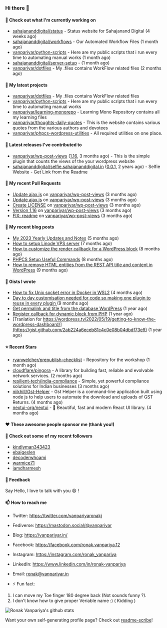 ### Hi there 👋

#### 👷 Check out what I'm currently working on

- [sahajananddigital/status](https://github.com/sahajananddigital/status) - Status website for Sahajanand Digital (4 weeks ago)
- [sahajananddigital/workflows](https://github.com/sahajananddigital/workflows) - Our Automated Workflow Files (1 month ago)
- [vanpariyar/python-scripts](https://github.com/vanpariyar/python-scripts) - Here are my public scripts that i run every time to automating manual works (1 month ago)
- [sahajananddigital/server-setup](https://github.com/sahajananddigital/server-setup) -  (1 month ago)
- [vanpariyar/dotfiles](https://github.com/vanpariyar/dotfiles) - My .files contains WorkFlow related files (2 months ago)

#### 🌱 My latest projects

- [vanpariyar/dotfiles](https://github.com/vanpariyar/dotfiles) - My .files contains WorkFlow related files
- [vanpariyar/python-scripts](https://github.com/vanpariyar/python-scripts) - Here are my public scripts that i run every time to automating manual works
- [vanpariyar/learning-monorepo](https://github.com/vanpariyar/learning-monorepo) - Learning Mono Repository contains all my learning files
- [vanpariyar/thoughts-daily-quotes](https://github.com/vanpariyar/thoughts-daily-quotes) - This is the website contains various quotes from the various authors and devotees
- [vanpariyar/phpcs-wordpress-utilities](https://github.com/vanpariyar/phpcs-wordpress-utilities) - All required utilities on one place.

#### 🔭 Latest releases I've contributed to

- [vanpariyar/wp-post-views](https://github.com/vanpariyar/wp-post-views) ([1.16](https://github.com/vanpariyar/wp-post-views/releases/tag/1.16), 3 months ago) - This is the simple plugin that counts the views of the your wordpress website
- [sahajananddigital/selfie.sahajananddigital.in](https://github.com/sahajananddigital/selfie.sahajananddigital.in) ([0.0.1](https://github.com/sahajananddigital/selfie.sahajananddigital.in/releases/tag/0.0.1), 2 years ago) - Selfie Website - Get Link from the Readme

#### 🔨 My recent Pull Requests

- [Update ajax.js](https://github.com/vanpariyar/wp-post-views/pull/36) on [vanpariyar/wp-post-views](https://github.com/vanpariyar/wp-post-views) (3 months ago)
- [Update ajax.js](https://github.com/vanpariyar/wp-post-views/pull/35) on [vanpariyar/wp-post-views](https://github.com/vanpariyar/wp-post-views) (3 months ago)
- [Create LICENSE](https://github.com/vanpariyar/wp-post-views/pull/34) on [vanpariyar/wp-post-views](https://github.com/vanpariyar/wp-post-views) (3 months ago)
- [Version 1.16](https://github.com/vanpariyar/wp-post-views/pull/32) on [vanpariyar/wp-post-views](https://github.com/vanpariyar/wp-post-views) (3 months ago)
- [FIX: readme](https://github.com/vanpariyar/wp-post-views/pull/31) on [vanpariyar/wp-post-views](https://github.com/vanpariyar/wp-post-views) (3 months ago)

#### 📜 My recent blog posts

- [My 2023 Yearly Updates and Notes](https://vanpariyar.in/blog/my-2023-yearly-updates-and-notes/) (5 months ago)
- [How to setup Linode VPS server](https://vanpariyar.in/blog/how-to-setup-linode-vps-server/) (7 months ago)
- [How to customize the render callback for a WordPress block](https://vanpariyar.in/blog/how-to-customize-the-render-callback-for-a-wordpress-block/) (8 months ago)
- [PHPCS Setup Useful Commands](https://vanpariyar.in/blog/phpcs-setup-useful-commands/) (8 months ago)
- [How to remove HTML entities from the REST API title and content in WordPress](https://vanpariyar.in/blog/how-to-remove-html-entities-from-the-rest-api-title-and-content-in-wordpress/) (9 months ago)

#### 📓 Gists I wrote

- [How to fix Unix socket error in Docker in WSL2](https://gist.github.com/c3e90157b6aec1f19ae9462941412672) (4 months ago)
- [Day to day customisation needed for code so making one plugin to reuse in every plugin ](https://gist.github.com/95880b458a6110bb9f4d8c588cb4f119) (9 months ago)
- [Get permalink and title from the database WordPress](https://gist.github.com/d955fc9b1678f61b5839d306fa0ab55a) (1 year ago)
- [Register callback for dynamic block from PHP](https://gist.github.com/c31889716cefaa9dec24a40e0beb086f) (1 year ago)
- [Tranlation for https://wordpress.tv/2022/05/19/getting-to-know-the-wordpress-dashboard/](https://gist.github.com/2ab224a6eceb81c4c0e08b04dbdf73e9) (1 year ago)

#### ⭐ Recent Stars

- [ryanwelcher/prepublish-checklist](https://github.com/ryanwelcher/prepublish-checklist) - Repository for the workshop (1 month ago)
- [cloudflare/pingora](https://github.com/cloudflare/pingora) - A library for building fast, reliable and evolvable network services. (2 months ago)
- [resilient-tech/india-compliance](https://github.com/resilient-tech/india-compliance) - Simple, yet powerful compliance solutions for Indian businesses (3 months ago)
- [niikhill/Gst-Helper](https://github.com/niikhill/Gst-Helper) - Gst Helper is a command-line application built using node js to help users to automate the download and uploads of GST Returns. (4 months ago)
- [nextui-org/nextui](https://github.com/nextui-org/nextui) - 🚀   Beautiful, fast and modern React UI library. (4 months ago)

#### ❤️ These awesome people sponsor me (thank you!)


#### 👯 Check out some of my recent followers

- [kindlyman343423](https://github.com/kindlyman343423)
- [ebaigeslen](https://github.com/ebaigeslen)
- [decoderwhoami](https://github.com/decoderwhoami)
- [warmice71](https://github.com/warmice71)
- [iamdharmesh](https://github.com/iamdharmesh)

#### 💬 Feedback

Say Hello, I love to talk with you :smile: !

#### 📫 How to reach me

- Twitter: https://twitter.com/vanpariyaronakj
- Fediverse: https://mastodon.social/@vanpariyar
- Blog: https://vanpariyar.in/
- Facebook: https://facebook.com/ronak.vanpariya.12
- Instagram: https://instagram.com/ronak_vanpariya
- LinkedIn: https://www.linkedin.com/in/ronak-vanpariya
- Email: ronak@vanpariyar.in

- ⚡ Fun fact:

1. I can move my Toe finger 180 degree back (Not sounds funny ?).
2. I don't know how to give proper Veriable name :) ( Kidding )

![Ronak Vanpariya's github stats](https://github-readme-stats.vercel.app/api?username=vanpariyar&show_icons=true&hide_border=true)

Want your own self-generating profile page? Check out [readme-scribe](https://github.com/muesli/readme-scribe)!

